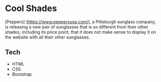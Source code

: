 # Cool Shades

[Peppers] (https://www.peppersusa.com/), a Pittsburgh sunglass company, is releasing a new pair of sunglasses that is so different from their other shades, including its price point, that it does not make sense to display it on the website with all their other sunglasses.

## Tech

- HTML
- CSS
- Bootstrap
